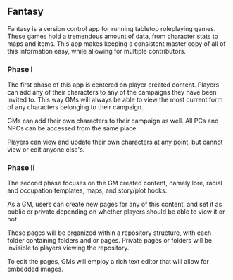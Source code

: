 ## Fantasy

Fantasy is a version control app for running tabletop roleplaying games. These games hold a tremendous amount of data, from character stats to maps and items. This app makes keeping a consistent master copy of all of this information easy, while allowing for multiple contributors.

### Phase I

The first phase of this app is centered on player created content. Players can add any of their characters to any of the campaigns they have been invited to. This way GMs will always be able to view the most current form of any characters belonging to their campaign.

GMs can add their own characters to their campaign as well. All PCs and NPCs can be accessed from the same place.

Players can view and update their own characters at any point, but cannot view or edit anyone else's.

### Phase II

The second phase focuses on the GM created content, namely lore, racial and occupation templates, maps, and story/plot hooks.

As a GM, users can create new pages for any of this content, and set it as public or private depending on whether players should be able to view it or not.

These pages will be organized within a repository structure, with each folder containing folders and or pages. Private pages or folders will be invisible to players viewing the repository.

To edit the pages, GMs will employ a rich text editor that will allow for embedded images.
